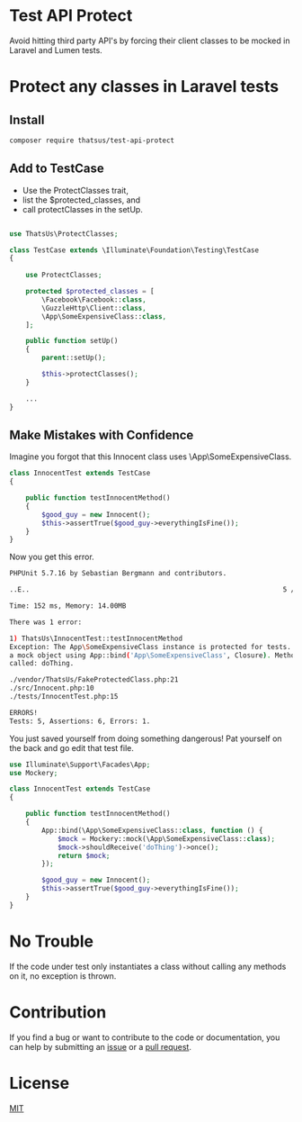 # Test API Protect

Avoid hitting third party API's by forcing their client classes to be mocked in Laravel and Lumen tests.

# Protect any classes in Laravel tests

## Install

```bash
composer require thatsus/test-api-protect
```

## Add to TestCase

* Use the ProtectClasses trait,
* list the $protected_classes, and
* call protectClasses in the setUp.

```php

use ThatsUs\ProtectClasses;

class TestCase extends \Illuminate\Foundation\Testing\TestCase
{
    
    use ProtectClasses;

    protected $protected_classes = [
        \Facebook\Facebook::class,
        \GuzzleHttp\Client::class,
        \App\SomeExpensiveClass::class,
    ];

    public function setUp()
    {
        parent::setUp();

        $this->protectClasses();
    }

    ...
}
```

## Make Mistakes with Confidence

Imagine you forgot that this Innocent class uses \App\SomeExpensiveClass.

```php
class InnocentTest extends TestCase
{

    public function testInnocentMethod()
    {
        $good_guy = new Innocent();
        $this->assertTrue($good_guy->everythingIsFine());
    }
}
```

Now you get this error.

```bash
PHPUnit 5.7.16 by Sebastian Bergmann and contributors.

..E..                                                               5 / 5 (100%)

Time: 152 ms, Memory: 14.00MB

There was 1 error:

1) ThatsUs\InnocentTest::testInnocentMethod
Exception: The App\SomeExpensiveClass instance is protected for tests. Setup 
a mock object using App::bind('App\SomeExpensiveClass', Closure). Method 
called: doThing.

./vendor/ThatsUs/FakeProtectedClass.php:21
./src/Innocent.php:10
./tests/InnocentTest.php:15

ERRORS!
Tests: 5, Assertions: 6, Errors: 1.
```

You just saved yourself from doing something dangerous! Pat yourself on the back and go edit that test file.

```php
use Illuminate\Support\Facades\App;
use Mockery;

class InnocentTest extends TestCase
{

    public function testInnocentMethod()
    {
        App::bind(\App\SomeExpensiveClass::class, function () {
            $mock = Mockery::mock(\App\SomeExpensiveClass::class);
            $mock->shouldReceive('doThing')->once();
            return $mock;
        });

        $good_guy = new Innocent();
        $this->assertTrue($good_guy->everythingIsFine());
    }
}
```

# No Trouble

If the code under test only instantiates a class without calling any methods on it, no exception is thrown.

# Contribution

If you find a bug or want to contribute to the code or documentation, you can help by submitting an [issue](https://github.com/thatsus/test-api-protect/issues) or a [pull request](https://github.com/thatsus/test-api-protect/pulls).

# License

[MIT](http://opensource.org/licenses/MIT)
